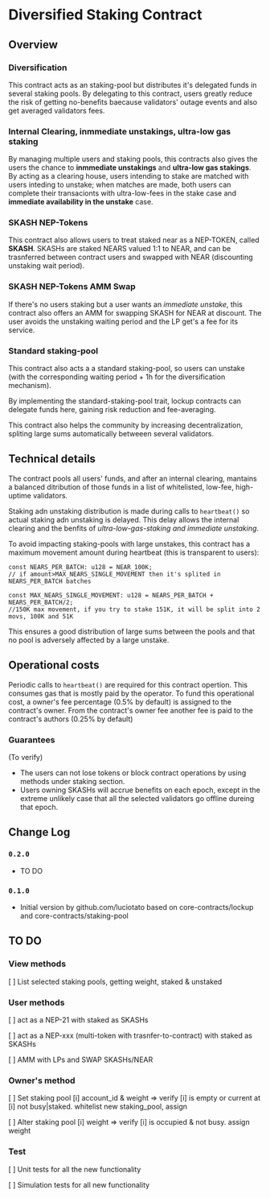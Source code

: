 # Diversified Staking Contract

## Overview

### Diversification

This contract acts as an staking-pool but distributes it's delegated funds in several staking pools. By delegating to this contract, users greatly reduce the risk of getting no-benefits baecause validators' outage events and also get averaged validators fees. 

### Internal Clearing, inmmediate unstakings, ultra-low gas staking

By managing multiple users and staking pools, this contracts also gives the users the chance to **inmmediate unstakings** and **ultra-low gas stakings**. 
By acting as a clearing house, users intending to stake are matched with users inteding to unstake; when matches are made, both users can complete their transacionts with ultra-low-fees in the stake case and **immediate availability in the unstake** case.

### SKASH NEP-Tokens

This contract also allows users to treat staked near as a NEP-TOKEN, called **SKASH**.
SKASHs are staked NEARS valued 1:1 to NEAR, and can be trasnferred between contract users and swapped with NEAR (discounting unstaking wait period).

### SKASH NEP-Tokens AMM Swap

If there's no users staking but a user wants an *immediate unstake*, this contract also offers an AMM for swapping SKASH for NEAR at discount. The user avoids the unstaking waiting period and the LP get's a fee for its service.

### Standard staking-pool

This contract also acts a a standard staking-pool, so users can unstake (with the corresponding waiting period + 1h for the diversification mechanism).

By implementing the standard-staking-pool trait, lockup contracts can delegate funds here, gaining risk reduction and fee-averaging. 

This contract also helps the community by increasing decentralization, spliting large sums automatically betweeen several validators.


## Technical details

The contract pools all users' funds, and after an internal clearing, mantains a balanced ditribution of those funds in a list of whitelisted, low-fee, high-uptime validators.

Staking adn unstaking distribution is made during calls to `heartbeat()` so actual staking adn unstaking is delayed. This delay allows the internal clearing and the benfits of *ultra-low-gas-staking and immediate unstaking*.

To avoid impacting staking-pools with large unstakes, this contract has a maximum movement amount during heartbeat (this is transparent to users):

```
const NEARS_PER_BATCH: u128 = NEAR_100K; 
// if amount>MAX_NEARS_SINGLE_MOVEMENT then it's splited in NEARS_PER_BATCH batches

const MAX_NEARS_SINGLE_MOVEMENT: u128 = NEARS_PER_BATCH + NEARS_PER_BATCH/2;
//150K max movement, if you try to stake 151K, it will be split into 2 movs, 100K and 51K

```

This ensures a good distribution of large sums between the pools and that no pool is adversely affected by a large unstake.

## Operational costs

Periodic calls to `heartbeat()` are required for this contract opertion. This consumes gas that is mostly paid by the operator. To fund this operational cost, a owner's fee percentage (0.5% by default) is assigned to the contract's owner. From the contract's owner fee another fee is paid to the contract's authors (0.25% by default)


### Guarantees

(To verify)
- The users can not lose tokens or block contract operations by using methods under staking section.
- Users owning SKASHs will accrue benefits on each epoch, except in the extreme unlikely case that all the selected validators go offline dureing that epoch.

## Change Log

### `0.2.0`

- TO DO

### `0.1.0`

- Initial version by github.com/luciotato based on core-contracts/lockup and core-contracts/staking-pool

## TO DO

### View methods

[ ] List selected staking pools, getting weight, staked & unstaked

### User methods

[ ] act as a NEP-21 with staked as SKASHs

[ ] act as a NEP-xxx (multi-token with trasnfer-to-contract) with staked as SKASHs

[ ] AMM with LPs and SWAP SKASHs/NEAR

### Owner's method

[ ] Set staking pool [i] account_id & weight => verify [i] is empty or current at 
[i] not busy|staked. whitelist new staking_pool, assign

[ ] Alter staking pool [i] weight => verify [i] is occupied & not busy. assign weight

### Test

[ ] Unit tests for all the new functionality

[ ] Simulation tests for all new functionality

